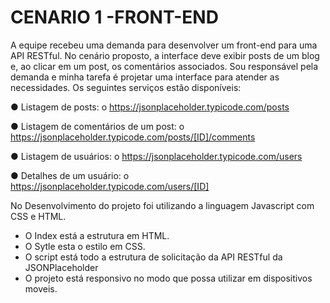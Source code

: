 # CENARIO 1 -FRONT-END
A equipe recebeu uma demanda para desenvolver um front-end para uma API RESTful. No cenário proposto, a interface deve exibir posts de um blog e, ao clicar em um post, os comentários associados.
Sou responsável pela demanda e minha tarefa é projetar uma interface para atender as
necessidades. 
Os seguintes serviços estão disponíveis:

● Listagem de posts:
o https://jsonplaceholder.typicode.com/posts

● Listagem de comentários de um post:
o https://jsonplaceholder.typicode.com/posts/[ID]/comments

● Listagem de usuários:
o https://jsonplaceholder.typicode.com/users

● Detalhes de um usuário:
o https://jsonplaceholder.typicode.com/users/[ID]

No Desenvolvimento do projeto foi utilizando a linguagem Javascript com CSS e HTML.
- O Index está a estrutura em HTML.
- O Sytle esta o estilo em CSS.
- O script está todo a estrutura de solicitação da API RESTful da JSONPlaceholder
- O projeto está responsivo no modo que possa utilizar em dispositivos moveis.
